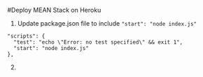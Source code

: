 #Deploy MEAN Stack on Heroku

1. Update package.json file to include `"start": "node index.js"`
```
"scripts": {
  "test": "echo \"Error: no test specified\" && exit 1",
  "start": "node index.js"
},
```
2. 
